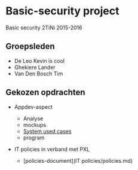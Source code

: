 # Basic-security project
Basic security 2TiNi 2015-2016


## Groepsleden

- De Leo Kevin is cool
- Ghekiere Lander
- Van Den Bosch Tim

## Gekozen opdrachten

- Appdev-aspect
    - Analyse
    - mockups
    - [System used cases](appdev-aspect/SUC.md)
    - program

- IT policies in verband met PXL
    - [policies-document](IT policies/policies.md)